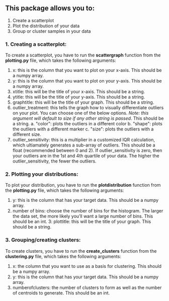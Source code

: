 ## This package allows you to:
1. Create a scatterplot 
2. Plot the distribution of your data
3. Group or cluster samples in your data

### 1. Creating a scatterplot:

To create a scatterplot, you have to run the **scattergraph** function from the **plotting.py** file, which takes the following arguments:
1.  x: this is the column that you want to plot on your x-axis. This should be a numpy array.
2.  y: this is the column that you want to plot on your y-axis. This should be a numpy array.
3.  xtitle: this will be the title of your x-axis. This should be a string.
4.  ytitle: this will be the title of your y-axis. This should be a string.
5.  graphtitle: this will be the title of your graph. This should be a string.
6.  outlier_treatment: this tells the graph how to visually differentiate outliers on your plot. You can choose one of the below options. _Note: this argument will default to size if any other string is passed_. This should be a string.
	a. "color": plots the outliers in a different color
	b. "shape": plots the outliers with a different marker
	c. "size": plots the outliers with a different size. 
7. outlier_sensitivity: this is a multiplier in a customized IQR calculation, which ultiamately generates a sub-array of outliers. This should be a float (recommended between 0 and 2). If outlier_sensitivity is zero, then your outliers are in the 1st and 4th quartile of your data. The higher the outlier_sensitivity, the fewer the outliers.

### 2. Plotting your distributions:
To plot your distribution, you have to run the **plotdistribution** function from the **plotting.py** file, which takes the following arguments:
1. y: this is the column that has your target data. This should be a numpy array.
2. number of bins: choose the number of bins for the histogram. The larger the data set, the more likely you’ll want a large number of bins. This should be an int.
3: plottitle: this will be the title of your graph. This should be a string.

### 3. Grouping/creating clusters:
To create clusters, you have to run the **create_clusters** function from the **clustering.py** file, which takes the following arguments:
1. x: the column that you want to use as a basis for clustering. This should be a numpy array.
2. y: this is the column that has your target data. This should be a numpy array.
3. numberofclusters: the number of clusters to form as well as the number of centroids to generate. This should be an int.
